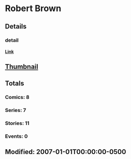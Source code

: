 # Robert  Brown 
## Details
### detail
#### [Link](http://marvel.com/comics/creators/3673/robert_brown?utm_campaign=apiRef&utm_source=225578a89fc76f3d20fbffda5d17a88d)
## [Thumbnail](http://i.annihil.us/u/prod/marvel/i/mg/b/40/image_not_available.jpg)
## Totals
### Comics: 8
### Series: 7
### Stories: 11
### Events: 0
## Modified: 2007-01-01T00:00:00-0500